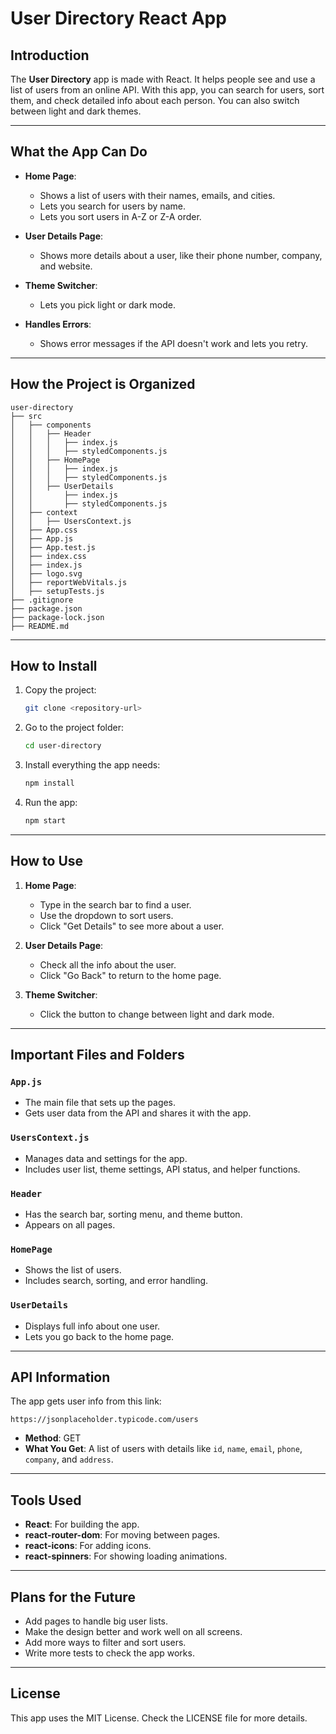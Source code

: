 # User Directory React App

## Introduction

The **User Directory** app is made with React. It helps people see and use a list of users from an online API. With this app, you can search for users, sort them, and check detailed info about each person. You can also switch between light and dark themes.

---

## What the App Can Do

- **Home Page**:
  - Shows a list of users with their names, emails, and cities.
  - Lets you search for users by name.
  - Lets you sort users in A-Z or Z-A order.

- **User Details Page**:
  - Shows more details about a user, like their phone number, company, and website.

- **Theme Switcher**:
  - Lets you pick light or dark mode.

- **Handles Errors**:
  - Shows error messages if the API doesn't work and lets you retry.

---

## How the Project is Organized

```
user-directory
├── src
│   ├── components
│   │   ├── Header
│   │   │   ├── index.js
│   │   │   ├── styledComponents.js
│   │   ├── HomePage
│   │   │   ├── index.js
│   │   │   ├── styledComponents.js
│   │   ├── UserDetails
│   │       ├── index.js
│   │       ├── styledComponents.js
│   ├── context
│   │   ├── UsersContext.js
│   ├── App.css
│   ├── App.js
│   ├── App.test.js
│   ├── index.css
│   ├── index.js
│   ├── logo.svg
│   ├── reportWebVitals.js
│   ├── setupTests.js
├── .gitignore
├── package.json
├── package-lock.json
├── README.md
```

---

## How to Install

1. Copy the project:
   ```bash
   git clone <repository-url>
   ```

2. Go to the project folder:
   ```bash
   cd user-directory
   ```

3. Install everything the app needs:
   ```bash
   npm install
   ```

4. Run the app:
   ```bash
   npm start
   ```

---

## How to Use

1. **Home Page**:
   - Type in the search bar to find a user.
   - Use the dropdown to sort users.
   - Click "Get Details" to see more about a user.

2. **User Details Page**:
   - Check all the info about the user.
   - Click "Go Back" to return to the home page.

3. **Theme Switcher**:
   - Click the button to change between light and dark mode.

---

## Important Files and Folders

### `App.js`
- The main file that sets up the pages.
- Gets user data from the API and shares it with the app.

### `UsersContext.js`
- Manages data and settings for the app.
- Includes user list, theme settings, API status, and helper functions.

### `Header`
- Has the search bar, sorting menu, and theme button.
- Appears on all pages.

### `HomePage`
- Shows the list of users.
- Includes search, sorting, and error handling.

### `UserDetails`
- Displays full info about one user.
- Lets you go back to the home page.

---

## API Information

The app gets user info from this link:
```
https://jsonplaceholder.typicode.com/users
```
- **Method**: GET
- **What You Get**: A list of users with details like `id`, `name`, `email`, `phone`, `company`, and `address`.

---

## Tools Used

- **React**: For building the app.
- **react-router-dom**: For moving between pages.
- **react-icons**: For adding icons.
- **react-spinners**: For showing loading animations.

---

## Plans for the Future

- Add pages to handle big user lists.
- Make the design better and work well on all screens.
- Add more ways to filter and sort users.
- Write more tests to check the app works.

---

## License

This app uses the MIT License. Check the LICENSE file for more details.

